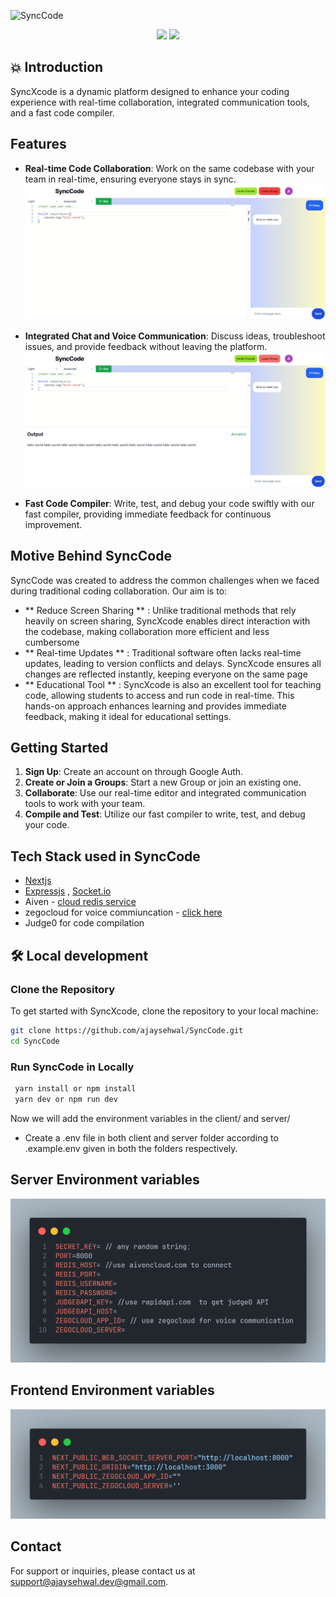 ![SyncCode](https://socialify.git.ci/ajaysehwal/SyncCode/image?description=1&descriptionEditable=SyncCode%3A%20Real-time%20code%20collaboration%20platform.%20Connect%2C%20code%2C%20and%20create%20together%20effortlessly%20with%20integrated%20chat%20and%20voice%20communication%2C%20ensuring%20seamless%20teamwork%20and%20supporting%20beginner%20coders&issues=1&language=1&logo=https%3A%2F%2Fsvgl.app%2Flibrary%2Fnextjs_icon_dark.svg&name=1&pattern=Brick%20Wall&stargazers=1&theme=Light)

<p align="center">
<img src="https://img.shields.io/github/license/ajaysehwal/SyncCode" />
<img src="https://img.shields.io/badge/Author-ajaysehwal-orange" />
</p>

## 💥 Introduction

SyncXcode is a dynamic platform designed to enhance your coding experience with real-time collaboration, integrated communication tools, and a fast code compiler.


## Features
- **Real-time Code Collaboration**: Work on the same codebase with your team in real-time, ensuring everyone stays in sync.
![synccode](assets/readme/synccode_groups.png)

- **Integrated Chat and Voice Communication**: Discuss ideas, troubleshoot issues, and provide feedback without leaving the platform.
![synccode](assets/readme/synccode_compiler.png)

- **Fast Code Compiler**: Write, test, and debug your code swiftly with our fast compiler, providing immediate feedback for continuous improvement.

## Motive Behind SyncCode

SyncCode was created to address the common challenges when  we faced during traditional coding collaboration. Our aim is to:

- ** Reduce Screen Sharing ** : Unlike traditional methods that rely heavily on screen sharing, SyncXcode enables direct interaction with the codebase, making collaboration more efficient and less cumbersome
- ** Real-time Updates ** : Traditional software often lacks real-time updates, leading to version conflicts and delays. SyncXcode ensures all changes are reflected instantly, keeping everyone on the same page
- ** Educational Tool ** : SyncXcode is also an excellent tool for teaching code, allowing students to access and run code in real-time. This hands-on approach enhances learning and provides immediate feedback, making it ideal for educational settings.

## Getting Started

1. **Sign Up**: Create an account on through Google Auth.
2. **Create or Join a Groups**: Start a new Group or join an existing one.
3. **Collaborate**: Use our real-time editor and integrated communication tools to work with your team.
4. **Compile and Test**: Utilize our fast compiler to write, test, and debug your code.

## Tech Stack used in SyncCode
- [Nextjs](https://nextjs.org/)
- [Expressjs](https://expressjs.com/) , [Socket.io](https://socket.io/)
- Aiven  - [cloud redis service ](https://aiven.io/)
- zegocloud for voice commiuncation - [click here](https://www.zegocloud.com)
- Judge0 for code compilation

## 🛠️ Local development
### Clone the Repository

To get started with SyncXcode, clone the repository to your local machine:

```sh
git clone https://github.com/ajaysehwal/SyncCode.git
cd SyncCode
```
### Run SyncCode in Locally
```sh
 yarn install or npm install
 yarn dev or npm run dev
```
Now we will add the environment variables in the client/ and server/

- Create a .env file in both client and server folder according to .example.env given in both the folders respectively.

## Server Environment variables
![server env](assets/readme/server.env.png)

## Frontend Environment variables
![frontend env](assets/readme/web.example.env.png)





## Contact

For support or inquiries, please contact us at [support@ajaysehwal.dev@gmail.com](mailto:ajaysehwal.dev@gmail.com).

